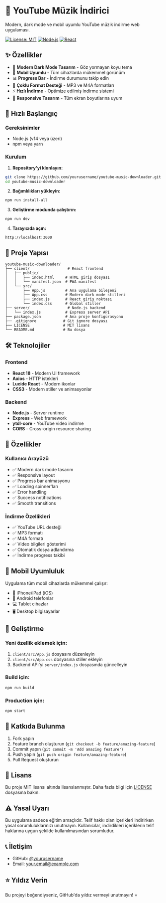 # 🎵 YouTube Müzik İndirici

Modern, dark mode ve mobil uyumlu YouTube müzik indirme web uygulaması.

[![License: MIT](https://img.shields.io/badge/License-MIT-yellow.svg)](https://opensource.org/licenses/MIT)
[![Node.js](https://img.shields.io/badge/Node.js-14+-green.svg)](https://nodejs.org/)
[![React](https://img.shields.io/badge/React-18-blue.svg)](https://reactjs.org/)

## ✨ Özellikler

- 🎨 **Modern Dark Mode Tasarım** - Göz yormayan koyu tema
- 📱 **Mobil Uyumlu** - Tüm cihazlarda mükemmel görünüm
- 📊 **Progress Bar** - İndirme durumunu takip edin
- 🎵 **Çoklu Format Desteği** - MP3 ve M4A formatları
- ⚡ **Hızlı İndirme** - Optimize edilmiş indirme sistemi
- 🎯 **Responsive Tasarım** - Tüm ekran boyutlarına uyum

## 🚀 Hızlı Başlangıç

### Gereksinimler
- Node.js (v14 veya üzeri)
- npm veya yarn

### Kurulum

1. **Repository'yi klonlayın:**
```bash
git clone https://github.com/yourusername/youtube-music-downloader.git
cd youtube-music-downloader
```

2. **Bağımlılıkları yükleyin:**
```bash
npm run install-all
```

3. **Geliştirme modunda çalıştırın:**
```bash
npm run dev
```

4. **Tarayıcıda açın:**
```
http://localhost:3000
```

## 📁 Proje Yapısı

```
youtube-music-downloader/
├── client/                 # React frontend
│   ├── public/
│   │   ├── index.html     # HTML giriş dosyası
│   │   └── manifest.json  # PWA manifest
│   └── src/
│       ├── App.js         # Ana uygulama bileşeni
│       ├── App.css        # Modern dark mode stilleri
│       ├── index.js       # React giriş noktası
│       └── index.css      # Global stiller
├── server/                 # Node.js backend
│   └── index.js           # Express server API
├── package.json           # Ana proje konfigürasyonu
├── .gitignore            # Git ignore dosyası
├── LICENSE               # MIT lisans
└── README.md             # Bu dosya
```

## 🛠️ Teknolojiler

### Frontend
- **React 18** - Modern UI framework
- **Axios** - HTTP istekleri
- **Lucide React** - Modern ikonlar
- **CSS3** - Modern stiller ve animasyonlar

### Backend
- **Node.js** - Server runtime
- **Express** - Web framework
- **ytdl-core** - YouTube video indirme
- **CORS** - Cross-origin resource sharing

## 🎨 Özellikler

### Kullanıcı Arayüzü
- ✅ Modern dark mode tasarım
- ✅ Responsive layout
- ✅ Progress bar animasyonu
- ✅ Loading spinner'ları
- ✅ Error handling
- ✅ Success notifications
- ✅ Smooth transitions

### İndirme Özellikleri
- ✅ YouTube URL desteği
- ✅ MP3 formatı
- ✅ M4A formatı
- ✅ Video bilgileri gösterimi
- ✅ Otomatik dosya adlandırma
- ✅ İndirme progress takibi

## 📱 Mobil Uyumluluk

Uygulama tüm mobil cihazlarda mükemmel çalışır:
- 📱 iPhone/iPad (iOS)
- 📱 Android telefonlar
- 💻 Tablet cihazlar
- 🖥️ Desktop bilgisayarlar

## 🔧 Geliştirme

### Yeni özellik eklemek için:
1. `client/src/App.js` dosyasını düzenleyin
2. `client/src/App.css` dosyasına stiller ekleyin
3. Backend API'yi `server/index.js` dosyasında güncelleyin

### Build için:
```bash
npm run build
```

### Production için:
```bash
npm start
```

## 🤝 Katkıda Bulunma

1. Fork yapın
2. Feature branch oluşturun (`git checkout -b feature/amazing-feature`)
3. Commit yapın (`git commit -m 'Add amazing feature'`)
4. Push yapın (`git push origin feature/amazing-feature`)
5. Pull Request oluşturun

## 📄 Lisans

Bu proje MIT lisansı altında lisanslanmıştır. Daha fazla bilgi için [LICENSE](LICENSE) dosyasına bakın.

## ⚠️ Yasal Uyarı

Bu uygulama sadece eğitim amaçlıdır. Telif hakkı olan içerikleri indirirken yasal sorumluluklarınızı unutmayın. Kullanıcılar, indirdikleri içeriklerin telif haklarına uygun şekilde kullanılmasından sorumludur.

## 📞 İletişim

- GitHub: [@yourusername](https://github.com/yourusername)
- Email: your.email@example.com

## ⭐ Yıldız Verin

Bu projeyi beğendiyseniz, GitHub'da yıldız vermeyi unutmayın! ⭐ 